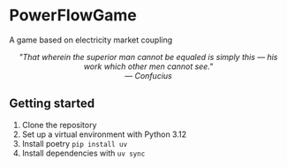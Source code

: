 # PowerFlowGame
A game based on electricity market coupling

<div style="text-align: center;"><em>"That wherein the superior man cannot be equaled is simply this — his work which other men cannot see."</em></div>
<div style="text-align: center;"><em>— Confucius</em></div>

## Getting started
1. Clone the repository
2. Set up a virtual environment with Python 3.12
3. Install poetry `pip install uv`
4. Install dependencies with `uv sync`
